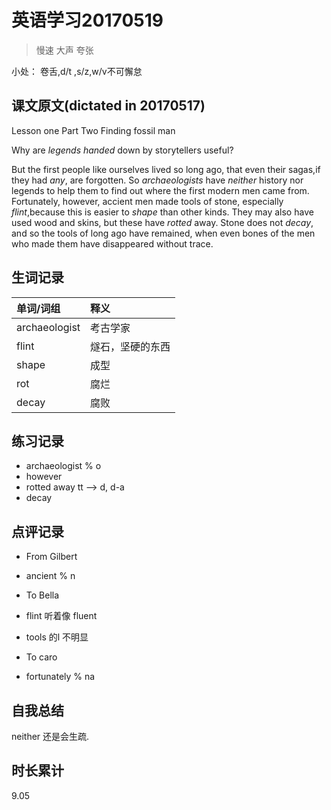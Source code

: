 # 英语学习20170519

> 慢速 大声 夸张

小处： 卷舌,d/t ,s/z,w/v不可懈怠

## 课文原文(dictated in 20170517)

Lesson one  Part Two  Finding fossil man 

Why are _legends_ _handed_ down by storytellers useful?

But the first people like ourselves lived so long ago, that even their sagas,if they had _any_, are forgotten. 
So _archaeologists_ have _neither_ history nor legends to help them to find out where the first modern men came from.
Fortunately, however, accient men made tools of stone, especially _flint_,because this is easier to _shape_ than other kinds.
They may also have used wood and skins, but these have _rotted_ away.
Stone does not _decay_, and so the tools of long ago have remained, when even bones of the men who made them have disappeared without trace.

## 生词记录
| 单词/词组 | 释义  |
| :-----| :------|
| archaeologist | 考古学家 |
| flint | 燧石，坚硬的东西 |
| shape | 成型 |
| rot | 腐烂 |
| decay |  腐败 |

## 练习记录
* archaeologist  % o 
* however
* rotted away tt --> d, d-a 
* decay

## 点评记录
* From Gilbert
 * ancient % n

* To Bella
 * flint 听着像 fluent
 * tools 的l 不明显   

* To caro
 * fortunately % na 

## 自我总结
neither 还是会生疏.

## 时长累计
9.05
